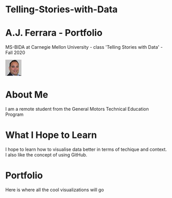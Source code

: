 # Telling-Stories-with-Data
# A.J. Ferrara - Portfolio
MS-BIDA at Carnegie Mellon University - class 'Telling Stories with Data' - Fall 2020

![Test Image 1](aj_resized.jpg)

# About Me
I am a remote student from the General Motors Technical Education Program

# What I Hope to Learn
I hope to learn how to visualise data better in terms of techique and context.  I also like the concept of using GitHub.

# Portfolio
Here is where all the cool visualizations will go

